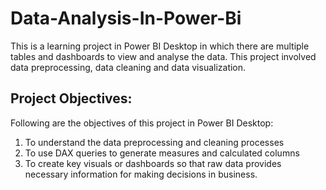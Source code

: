 # Data-Analysis-In-Power-Bi
This is a learning project in Power BI Desktop in which there are multiple tables and dashboards to view and analyse the data. This project involved data preprocessing, data cleaning and data visualization.

## Project Objectives:
Following are the objectives of this project in Power BI Desktop:
1. To understand the data preprocessing and cleaning processes
2. To use DAX queries to generate measures and calculated columns
3. To create key visuals or dashboards so that raw data provides necessary information for making decisions in business.
